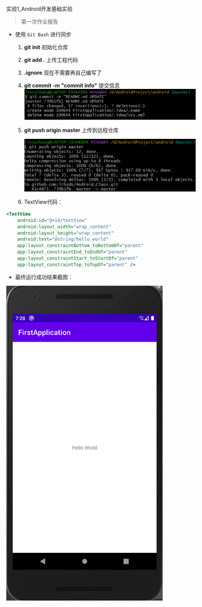 实验1_Android开发基础实验

> 第一次作业报告
- 使用 `Git Bash` 进行同步

  1. **git init**	初始化仓库

  2. **git add .**  上传工程代码

  3. **.ignore**  现在不需要再自己编写了

  4. **git commit -m "commit info"**  提交信息
  ![image](pic/img_1.png)

  5. **git push origin master**   上传到远程仓库

     ![image](pic/img_2.png)

  6. TextView代码：

```xml
<TextView
    android:id="@+id/textView"
    android:layout_width="wrap_content"
    android:layout_height="wrap_content"
    android:text="@string/hello_world"
    app:layout_constraintBottom_toBottomOf="parent"
    app:layout_constraintEnd_toEndOf="parent"
    app:layout_constraintStart_toStartOf="parent"
    app:layout_constraintTop_toTopOf="parent" />
```

- 最终运行成功结果截图：


![image](pic/img.png)

  

